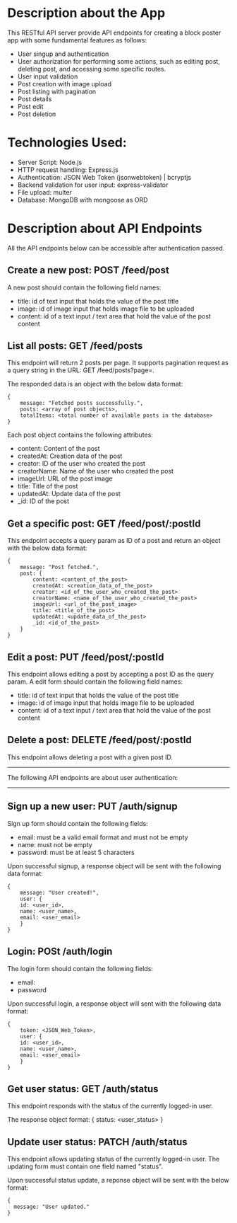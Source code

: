 # Description about the App

This RESTful API server provide API endpoints for creating a block poster app with some fundamental features as follows:

- User singup and authentication
- User authorization for performing some actions, such as editing post, deleting post, and accessing some specific routes.
- User input validation
- Post creation with image upload
- Post listing with pagination
- Post details
- Post edit
- Post deletion

# Technologies Used:

- Server Script: Node.js
- HTTP request handling: Express.js
- Authentication: JSON Web Token (jsonwebtoken) | bcryptjs
- Backend validation for user input: express-validator
- File upload: multer
- Database: MongoDB with mongoose as ORD

# Description about API Endpoints

All the API endpoints below can be accessible after authentication passed.

## Create a new post: POST /feed/post

A new post should contain the following field names:

- title: id of text input that holds the value of the post title
- image: id of image input that holds image file to be uploaded
- content: id of a text input / text area that hold the value of the post content

## List all posts: GET /feed/posts

This endpoint will return 2 posts per page. It supports pagination request as a query string in the URL: GET /feed/posts?page=<pagenumber>.

The responded data is an object with the below data format:

```
{
    message: "Fetched posts successfully.",
    posts: <array of post objects>,
    totalItems: <total number of available posts in the database>
}
```

Each post object contains the following attributes:

- content: Content of the post
- createdAt: Creation data of the post
- creator: ID of the user who created the post
- creatorName: Name of the user who created the post
- imageUrl: URL of the post image
- title: Title of the post
- updatedAt: Update data of the post
- _id: ID of the post

## Get a specific post: GET /feed/post/:postId

This endpoint accepts a query param as ID of a post and return an object with the below data format:

```
{
    message: "Post fetched.",
    post: {
        content: <content_of_the_post>
        createdAt: <creation_data_of_the_post>
        creator: <id_of_the_user_who_created_the_post>
        creatorName: <name_of_the_user_who_created_the_post>
        imageUrl: <url_of_the_post_image>
        title: <title_of_the_post>
        updatedAt: <update_data_of_the_post>
        _id: <id_of_the_post>
    }
}
```

## Edit a post: PUT /feed/post/:postId

This endpoint allows editing a post by accepting a post ID as the query param.
A edit form should contain the following field names:

- title: id of text input that holds the value of the post title
- image: id of image input that holds image file to be uploaded
- content: id of a text input / text area that hold the value of the post content

## Delete a post: DELETE /feed/post/:postId

This endpoint allows deleting a post with a given post ID.

---

The following API endpoints are about user authentication:

---

## Sign up a new user: PUT /auth/signup

Sign up form should contain the following fields:

- email: must be a valid email format and must not be empty
- name: must not be empty
- password: must be at least 5 characters

Upon successful signup, a response object will be sent with the following data format:

```
{
    message: "User created!",
    user: {
    id: <user_id>,
    name: <user_name>,
    email: <user_email>
    }
}
```

## Login: POSt /auth/login

The login form should contain the following fields:

- email:
- password

Upon successful login, a response object will sent with the following data format:

```
{
    token: <JSON_Web_Token>,
    user: {
    id: <user_id>,
    name: <user_name>,
    email: <user_email>
    }
}
```

## Get user status: GET /auth/status

This endpoint responds with the status of the currently logged-in user.

The response object format: { status: <user_status> }

## Update user status: PATCH /auth/status

This endpoint allows updating status of the currently logged-in user. The updating form must contain one field named "status".

Upon successful status update, a reponse object will be sent with the below format:

```
{
  message: "User updated."
}
```
